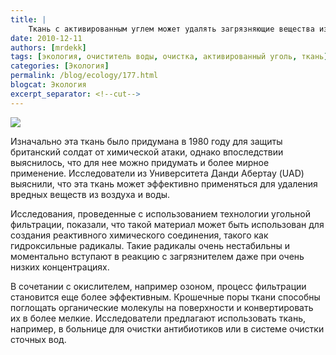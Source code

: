 ```yaml
---
title: |
    Ткань с активированным углем может удалять загрязняющие вещества из сточных вод!
date: 2010-12-11
authors: [mrdekk]
tags: [экология, очиститель воды, очистка, активированный уголь, ткань]
categories: [Экология]
permalink: /blog/ecology/177.html
blogcat: Экология
excerpt_separator: <!--cut-->
---
```



![](http://itw66.ru/uploads/images/00/00/01/2010/12/11/aade81.jpg)


Изначально эта ткань было придумана в 1980 году для защиты британский солдат от химической атаки, однако впоследствии выяснилось, что для нее можно придумать и более мирное применение. Исследователи из Университета Данди Абертау (UAD) выяснили, что эта ткань может эффективно применяться для удаления вредных веществ из воздуха и воды.

Исследования, проведенные с использованием технологии угольной фильтрации, показали, что такой материал может быть использован для создания реактивного химического соединения, такого как гидроксильные радикалы. Такие радикалы очень нестабильны и моментально вступают в реакцию с загрязнителем даже при очень низких концентрациях.

В сочетании с окислителем, например озоном, процесс фильтрации становится еще более эффективным. Крошечные поры ткани способны поглощать органические молекулы на поверхности и конвертировать их в более мелкие. Исследователи предлагают использовать ткань, например, в больнице для очистки антибиотиков или в системе очистки сточных вод.
